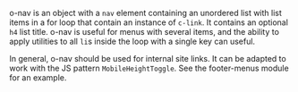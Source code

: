 o-nav is an object with a `nav` element containing an unordered list with list items in a for loop that contain an instance of `c-link`. It contains an optional `h4` list title. o-nav is useful for menus with several items, and the ability to apply utilities to all `li`s inside the loop with a single key can useful.

In general, o-nav should be used for internal site links. It can be adapted to work with the JS pattern `MobileHeightToggle`. See the footer-menus module for an example.